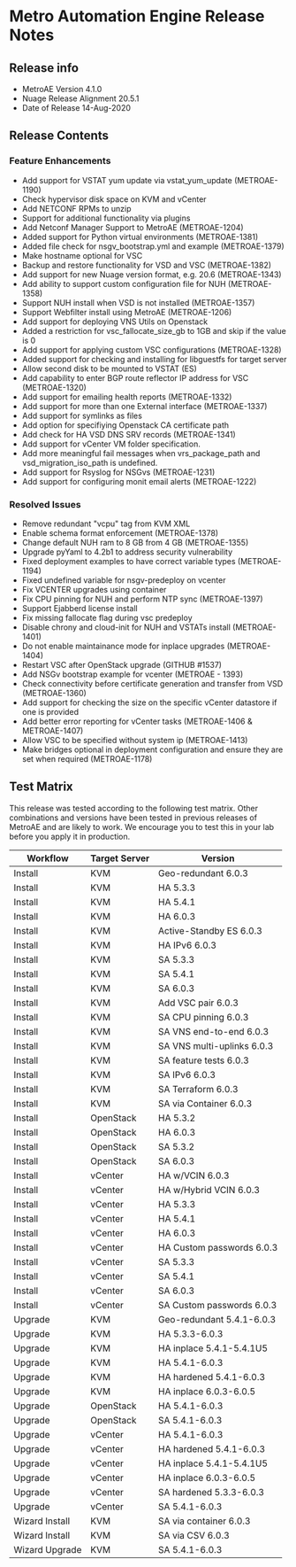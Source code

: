 # Metro Automation Engine Release Notes

## Release info

* MetroAE Version 4.1.0
* Nuage Release Alignment 20.5.1
* Date of Release 14-Aug-2020

## Release Contents

### Feature Enhancements

* Add support for VSTAT yum update via vstat_yum_update (METROAE-1190)
* Check hypervisor disk space on KVM and vCenter
* Add NETCONF RPMs to unzip
* Support for additional functionality via plugins
* Add Netconf Manager Support to MetroAE (METROAE-1204)
* Added support for Python virtual environments (METROAE-1381)
* Added file check for nsgv_bootstrap.yml and example (METROAE-1379)
* Make hostname optional for VSC
* Backup and restore functionality for VSD and VSC (METROAE-1382)
* Add support for new Nuage version format, e.g. 20.6 (METROAE-1343)
* Add ability to support custom configuration file for NUH (METROAE-1358)
* Support NUH install when VSD is not installed (METROAE-1357)
* Support Webfilter install using MetroAE (METROAE-1206)
* Add support for deploying VNS Utils on Openstack
* Added a restriction for vsc_fallocate_size_gb to 1GB and skip if the value is 0
* Add support for applying custom VSC configurations (METROAE-1328)
* Added support for checking and installing for libguestfs for target server
* Allow second disk to be mounted to VSTAT (ES)
* Add capability to enter BGP route reflector IP address for VSC (METROAE-1320)
* Add support for emailing health reports (METROAE-1332)
* Add support for more than one External interface (METROAE-1337)
* Add support for symlinks as files
* Add option for specifiying Openstack CA certificate path
* Add check for HA VSD DNS SRV records (METROAE-1341)
* Add support for vCenter VM folder specification.
* Add more meaningful fail messages when vrs_package_path and vsd_migration_iso_path is undefined.
* Add support for Rsyslog for NSGvs (METROAE-1231)
* Add support for configuring monit email alerts (METROAE-1222)

### Resolved Issues

* Remove redundant "vcpu" tag from KVM XML
* Enable schema format enforcement (METROAE-1378)
* Change default NUH ram to 8 GB from 4 GB (METROAE-1355)
* Upgrade pyYaml to 4.2b1 to address security vulnerability
* Fixed deployment examples to have correct variable types (METROAE-1194)
* Fixed undefined variable for nsgv-predeploy on vcenter
* Fix VCENTER upgrades using container
* Fix CPU pinning for NUH and perform NTP sync (METROAE-1397)
* Support Ejabberd license install
* Fix missing fallocate flag during vsc predeploy
* Disable chrony and cloud-init for NUH and VSTATs install (METROAE-1401)
* Do not enable maintainance mode for inplace upgrades (METROAE-1404)
* Restart VSC after OpenStack upgrade (GITHUB #1537)
* Add NSGv bootstrap example for vcenter (METROAE - 1393)
* Check connectivity before certificate generation and transfer from VSD (METROAE-1360)
* Add support for checking the size on the specific vCenter datastore if one is provided
* Add better error reporting for vCenter tasks (METROAE-1406 & METROAE-1407)
* Allow VSC to be specified without system ip (METROAE-1413)
* Make bridges optional in deployment configuration and ensure they are set when required (METROAE-1178)

## Test Matrix

This release was tested according to the following test matrix. Other combinations and versions have been tested in previous releases of MetroAE and are likely to work. We encourage you to test this in your lab before you apply it in production.

Workflow | Target Server | Version
-------- | -------- | --------
Install | KVM | Geo-redundant 6.0.3
Install | KVM | HA 5.3.3
Install | KVM | HA 5.4.1
Install | KVM | HA 6.0.3
Install | KVM | Active-Standby ES 6.0.3
Install | KVM | HA IPv6 6.0.3
Install | KVM | SA 5.3.3
Install | KVM | SA 5.4.1
Install | KVM | SA 6.0.3
Install | KVM | Add VSC pair 6.0.3
Install | KVM | SA CPU pinning 6.0.3
Install | KVM | SA VNS end-to-end 6.0.3
Install | KVM | SA VNS multi-uplinks 6.0.3
Install | KVM | SA feature tests 6.0.3
Install | KVM | SA IPv6 6.0.3
Install | KVM | SA Terraform 6.0.3
Install | KVM | SA via Container 6.0.3
Install | OpenStack | HA 5.3.2
Install | OpenStack | HA 6.0.3
Install | OpenStack | SA 5.3.2
Install | OpenStack | SA 6.0.3
Install | vCenter | HA w/VCIN 6.0.3
Install | vCenter | HA w/Hybrid VCIN 6.0.3
Install | vCenter | HA 5.3.3
Install | vCenter | HA 5.4.1
Install | vCenter | HA 6.0.3
Install | vCenter | HA Custom passwords 6.0.3
Install | vCenter | SA 5.3.3
Install | vCenter | SA 5.4.1
Install | vCenter | SA 6.0.3
Install | vCenter | SA Custom passwords 6.0.3
Upgrade | KVM | Geo-redundant 5.4.1-6.0.3
Upgrade | KVM | HA 5.3.3-6.0.3
Upgrade | KVM | HA inplace 5.4.1-5.4.1U5
Upgrade | KVM | HA 5.4.1-6.0.3
Upgrade | KVM | HA hardened 5.4.1-6.0.3
Upgrade | KVM | HA inplace 6.0.3-6.0.5
Upgrade | OpenStack | HA 5.4.1-6.0.3
Upgrade | OpenStack | SA 5.4.1-6.0.3
Upgrade | vCenter | HA 5.4.1-6.0.3
Upgrade | vCenter | HA hardened 5.4.1-6.0.3
Upgrade | vCenter | HA inplace 5.4.1-5.4.1U5
Upgrade | vCenter | HA inplace 6.0.3-6.0.5
Upgrade | vCenter | SA hardened 5.3.3-6.0.3
Upgrade | vCenter | SA 5.4.1-6.0.3
Wizard Install | KVM | SA via container 6.0.3
Wizard Install | KVM | SA via CSV 6.0.3
Wizard Upgrade | KVM | SA 5.4.1-6.0.3
